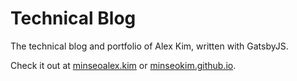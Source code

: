 # Technical Blog

The technical blog and portfolio of Alex Kim, written with GatsbyJS.

Check it out at [minseoalex.kim](http://minseoalex.kim) or [minseokim.github.io](https://minseokim.github.io/blog).